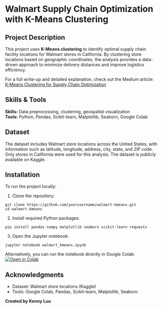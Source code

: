 # Walmart Supply Chain Optimization with K-Means Clustering

## Project Description
This project uses **K-Means clustering** to identify optimal supply chain facility locations for Walmart stores in California. By clustering store locations based on geographic coordinates, the analysis provides a data-driven approach to minimize delivery distances and improve logistics efficiency.  

For a full write-up and detailed explanation, check out the Medium article: [K-Means Clustering for Supply Chain Optimization](https://medium.com/@kennyluu130/k-means-clustering-for-supply-chain-optimization-a-walmart-case-study-947c0eb6913c)

## Skills & Tools
**Skills:** Data preprocessing, clustering, geospatial visualization  
**Tools:** Python, Pandas, Scikit-learn, Matplotlib, Seaborn, Google Colab

## Dataset
The dataset includes Walmart store locations across the United States, with information such as latitude, longitude, address, city, state, and ZIP code. Only stores in California were used for this analysis. The dataset is publicly available on Kaggle.  

## Installation
To run the project locally:
1. Clone the repository:
```
git clone https://github.com/yourusername/walmart-kmeans.git
cd walmart-kmeans
```
2. Install required Python packages:
```
pip install pandas numpy matplotlib seaborn scikit-learn requests
```
3. Open the Jupyter notebook:
```
jupyter notebook walmart_kmeans.ipynb
```

Alternatively, you can run the notebook directly in Google Colab: [![Open in Colab](https://colab.research.google.com/assets/colab-badge.svg)](https://colab.research.google.com/github/yourusername/walmart-kmeans/blob/main/walmart_kmeans.ipynb)

## Acknowledgments
- Dataset: Walmart store locations (Kaggle)  
- Tools: Google Colab, Pandas, Scikit-learn, Matplotlib, Seaborn  

**Created by Kenny Luu**
